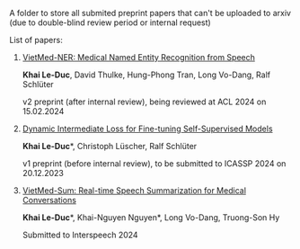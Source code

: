 A folder to store all submited preprint papers that can't be uploaded to arxiv (due to double-blind review period or internal request)

List of papers:

1. [VietMed-NER: Medical Named Entity Recognition from Speech](https://github.com/leduckhai/Private-Archives/blob/master/Anonymized_papers/vietmedNER_paper_16-02-2024.pdf)

    **Khai Le-Duc**, David Thulke, Hung-Phong Tran, Long Vo-Dang, Ralf Schlüter

   v2 preprint (after internal review), being reviewed at ACL 2024 on 15.02.2024
   
2. [Dynamic Intermediate Loss for Fine-tuning Self-Supervised Models](https://github.com/leduckhai/Private-Archives/blob/master/Anonymized_papers/DiLoss_paper_main_01-10-2023.pdf)

    **Khai Le-Duc***, Christoph Lüscher, Ralf Schlüter

   v1 preprint (before internal review), to be submitted to ICASSP 2024 on 20.12.2023
   
3. [VietMed-Sum: Real-time Speech Summarization for Medical Conversations](https://github.com/leduckhai/Private-Archives/blob/master/Anonymized_papers/Mainpaper_speechsum_Interspeech2024_12-03-2024.pdf)

    **Khai Le-Duc***, Khai-Nguyen Nguyen*, Long Vo-Dang, Truong-Son Hy

   Submitted to Interspeech 2024


